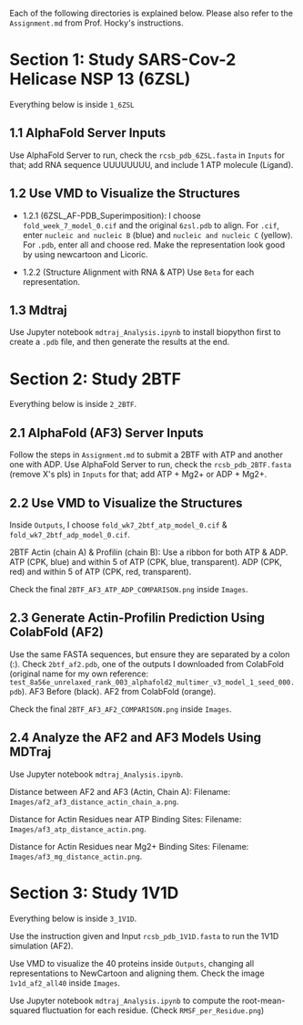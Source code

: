 Each of the following directories is explained below. Please also refer to the `Assignment.md` from Prof. Hocky's instructions. 

# Section 1: Study SARS-Cov-2 Helicase NSP 13 (6ZSL)

Everything below is inside `1_6ZSL`

## 1.1 AlphaFold Server Inputs
Use AlphaFold Server to run, check the `rcsb_pdb_6ZSL.fasta` in `Inputs` for that; add RNA sequence UUUUUUUU, and include 1 ATP molecule (Ligand).

## 1.2 Use VMD to Visualize the Structures

- 1.2.1 (6ZSL_AF-PDB_Superimposition): I choose `fold_week_7_model_0.cif` and the original `6zsl.pdb` to align.
    For `.cif`, enter `nucleic and nucleic B` (blue) and `nucleic and nucleic C` (yellow).
    For `.pdb`, enter all and choose red.
    Make the representation look good by using newcartoon and Licoric.

- 1.2.2 (Structure Alignment with RNA & ATP)
Use `Beta` for each representation.

## 1.3 Mdtraj
Use Jupyter notebook `mdtraj_Analysis.ipynb` to install biopython first to create a `.pdb` file, and then generate the results at the end.

# Section 2: Study 2BTF

Everything below is inside `2_2BTF`.

## 2.1 AlphaFold (AF3) Server Inputs
Follow the steps in `Assignment.md` to submit a 2BTF with ATP and another one with ADP.
Use AlphaFold Server to run, check the `rcsb_pdb_2BTF.fasta` (remove X's pls) in `Inputs` for that; add ATP + Mg2+ or ADP + Mg2+.

## 2.2 Use VMD to Visualize the Structures
Inside `Outputs`, I choose `fold_wk7_2btf_atp_model_0.cif` & `fold_wk7_2btf_adp_model_0.cif`.

2BTF Actin (chain A) & Profilin (chain B): Use a ribbon for both ATP & ADP.
ATP (CPK, blue) and within 5 of ATP (CPK, blue, transparent).
ADP (CPK, red) and within 5 of ATP (CPK, red, transparent).

Check the final `2BTF_AF3_ATP_ADP_COMPARISON.png` inside `Images`.

## 2.3 Generate Actin-Profilin Prediction Using ColabFold (AF2)
Use the same FASTA sequences, but ensure they are separated by a colon (:).
Check `2btf_af2.pdb`, one of the outputs I downloaded from ColabFold (original name for my own reference: `test_8a56e_unrelaxed_rank_003_alphafold2_multimer_v3_model_1_seed_000.pdb`).
AF3 Before (black).
AF2 from ColabFold (orange).

Check the final `2BTF_AF3_AF2_COMPARISON.png` inside `Images`.

## 2.4 Analyze the AF2 and AF3 Models Using MDTraj
Use Jupyter notebook `mdtraj_Analysis.ipynb`.

Distance between AF2 and AF3 (Actin, Chain A):
Filename: `Images/af2_af3_distance_actin_chain_a.png`.

Distance for Actin Residues near ATP Binding Sites:
Filename: `Images/af3_atp_distance_actin.png`.

Distance for Actin Residues near Mg2+ Binding Sites:
Filename: `Images/af3_mg_distance_actin.png`.

# Section 3: Study 1V1D

Everything below is inside `3_1V1D`.

Use the instruction given and Input `rcsb_pdb_1V1D.fasta` to run the 1V1D simulation (AF2).

Use VMD to visualize the 40 proteins inside `Outputs`, changing all representations to NewCartoon and aligning them. Check the image `1v1d_af2_all40` inside `Images`.

Use Jupyter notebook `mdtraj_Analysis.ipynb` to compute the root-mean-squared fluctuation for each residue. (Check `RMSF_per_Residue.png`)
